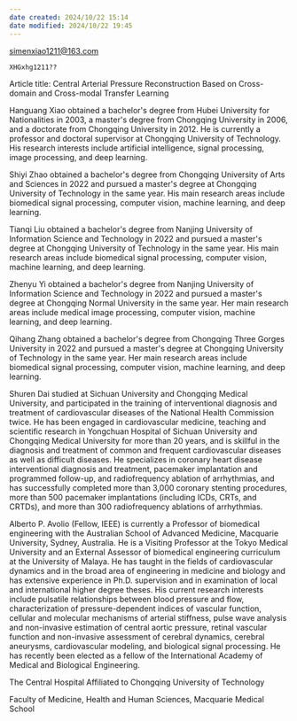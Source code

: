 ```yaml
---
date created: 2024/10/22 15:14
date modified: 2024/10/22 19:45
---
```


simenxiao1211@163.com

`XHGxhg1211??`

Article title: Central Arterial Pressure Reconstruction Based on Cross-domain and Cross-modal Transfer Learning

Hanguang Xiao obtained a bachelor's degree from Hubei University for Nationalities in 2003, a master's degree from Chongqing University in 2006, and a doctorate from Chongqing University in 2012. He is currently a professor and doctoral supervisor at Chongqing University of Technology. His research interests include artificial intelligence, signal processing, image processing, and deep learning.

Shiyi Zhao obtained a bachelor's degree from Chongqing University of Arts and Sciences in 2022 and pursued a master's degree at Chongqing University of Technology in the same year. His main research areas include biomedical signal processing, computer vision, machine learning, and deep learning.

Tianqi Liu obtained a bachelor's degree from Nanjing University of Information Science and Technology in 2022 and pursued a master's degree at Chongqing University of Technology in the same year. His main research areas include biomedical signal processing, computer vision, machine learning, and deep learning.

Zhenyu Yi obtained a bachelor's degree from Nanjing University of Information Science and Technology in 2022 and pursued a master's degree at Chongqing Normal University in the same year. Her main research areas include medical image processing, computer vision, machine learning, and deep learning.

Qihang Zhang obtained a bachelor's degree from Chongqing Three Gorges University in 2022 and pursued a master's degree at Chongqing University of Technology in the same year. Her main research areas include biomedical signal processing, computer vision, machine learning, and deep learning.

Shuren Dai studied at Sichuan University and Chongqing Medical University, and participated in the training of interventional diagnosis and treatment of cardiovascular diseases of the National Health Commission twice. He has been engaged in cardiovascular medicine, teaching and scientific research in Yongchuan Hospital of Sichuan University and Chongqing Medical University for more than 20 years, and is skillful in the diagnosis and treatment of common and frequent cardiovascular diseases as well as difficult diseases. He specializes in coronary heart disease interventional diagnosis and treatment, pacemaker implantation and programmed follow-up, and radiofrequency ablation of arrhythmias, and has successfully completed more than 3,000 coronary stenting procedures, more than 500 pacemaker implantations (including ICDs, CRTs, and CRTDs), and more than 300 radiofrequency ablations of arrhythmias.

Alberto P. Avolio (Fellow, IEEE) is currently a Professor of biomedical engineering with the Australian School of Advanced Medicine, Macquarie University, Sydney, Australia. He is a Visiting Professor at the Tokyo Medical University and an External Assessor of biomedical engineering curriculum at the University of Malaya. He has taught in the fields of cardiovascular dynamics and in the broad area of engineering in medicine and biology and has extensive experience in Ph.D. supervision and in examination of local and international higher degree theses. His current research interests include pulsatile relationships between blood pressure and flow, characterization of pressure-dependent indices of vascular function, cellular and molecular mechanisms of arterial stiffness, pulse wave analysis and non-invasive estimation of central aortic pressure, retinal vascular function and non-invasive assessment of cerebral dynamics, cerebral aneurysms, cardiovascular modeling, and biological signal processing. He has recently been elected as a fellow of the International Academy of Medical and Biological Engineering.

The Central Hospital Affiliated to Chongqing University of Technology

Faculty of Medicine, Health and Human Sciences, Macquarie Medical School